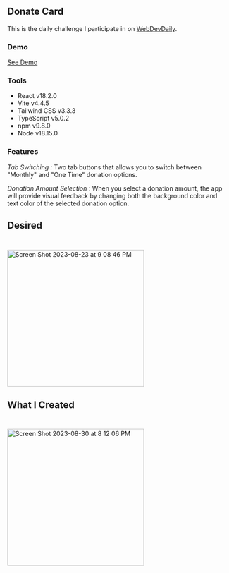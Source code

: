 ## Donate Card

This is the daily challenge I participate in on [WebDevDaily](https://www.webdevdaily.io/).

### Demo

[See Demo](https://eobcre.github.io/donate-card/)

### Tools

- React v18.2.0
- Vite v4.4.5
- Tailwind CSS v3.3.3
- TypeScript v5.0.2
- npm v9.8.0
- Node v18.15.0

### Features

_Tab Switching :_
Two tab buttons that allows you to switch between "Monthly" and "One Time" donation options.

_Donation Amount Selection :_
When you select a donation amount, the app will provide visual feedback by changing both the background color and text color of the selected donation option.

## Desired<br><br>

<img width="310" alt="Screen Shot 2023-08-23 at 9 08 46 PM" src="https://github.com/eobcre/donate-card/assets/88697509/996d6c77-ccb4-4e8a-bf12-cc9f4b585a83">

## What I Created<br><br>

<img width="310" alt="Screen Shot 2023-08-30 at 8 12 06 PM" src="https://github.com/eobcre/donate-card/assets/88697509/bb8cbe35-9e76-40a2-bd88-4b07ddb5aa92">
